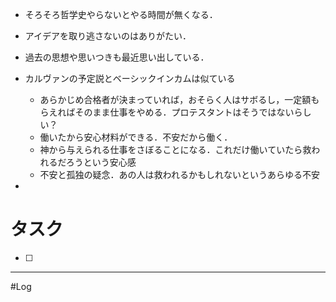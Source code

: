 
- そろそろ哲学史やらないとやる時間が無くなる．
-  アイデアを取り逃さないのはありがたい．
- 過去の思想や思いつきも最近思い出している．

- カルヴァンの予定説とベーシックインカムは似ている
	- あらかじめ合格者が決まっていれば，おそらく人はサボるし，一定額もらえればそのまま仕事をやめる．プロテスタントはそうではないらしい？
	- 働いたから安心材料ができる．不安だから働く．
	- 神から与えられる仕事をさぼることになる．これだけ働いていたら救われるだろうという安心感
	- 不安と孤独の疑念．あの人は救われるかもしれないというあらゆる不安

- 
# タスク

- [ ] 
---
#Log 